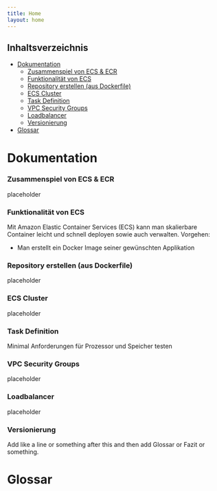 ```yaml
---
title: Home
layout: home
---
```


## Inhaltsverzeichnis

- [Dokumentation](#dokumentation)
  - [Zusammenspiel von ECS & ECR](#zusammenspiel)
  - [Funktionalität von ECS](#ecs)
  - [Repository erstellen (aus Dockerfile)](#repository)
  - [ECS Cluster](#cluster)
  - [Task Definition](#task)
  - [VPC Security Groups](#security)
  - [Loadbalancer](#loadbalancer)
  - [Versionierung](#versionierung)
- [Glossar](#glossar)

# Dokumentation <a name="dokumentation"></a>

### Zusammenspiel von ECS & ECR <a name="zusammenspiel"></a>
placeholder

### Funktionalität von ECS <a name="ecs"></a>
Mit Amazon Elastic Container Services (ECS) kann man skalierbare Container leicht und schnell deployen sowie auch verwalten.
Vorgehen:
- Man erstellt ein Docker Image seiner gewünschten Applikation

### Repository erstellen (aus Dockerfile) <a name="repository"></a>
placeholder

### ECS Cluster <a name="cluster"></a>
placeholder

### Task Definition <a name="task"></a>
Minimal Anforderungen für Prozessor und Speicher testen

### VPC Security Groups <a name="security"></a>
placeholder

### Loadbalancer <a name="loadbalancer"></a>
placeholder

### Versionierung <a name="versionierung"></a>
Add like a line or something after this and then add Glossar or Fazit or something.

# Glossar <a name="glossar"></a>
